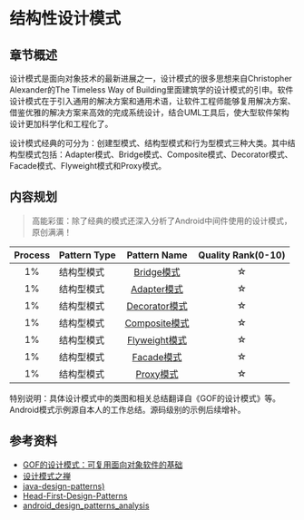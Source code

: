 # 结构性设计模式

## 章节概述

设计模式是面向对象技术的最新进展之一，设计模式的很多思想来自Christopher Alexander的The Timeless Way of Building里面建筑学的设计模式的引申。软件设计模式在于引入通用的解决方案和通用术语，让软件工程师能够复用解决方案、借鉴优雅的解决方案来高效的完成系统设计，结合UML工具后，使大型软件架构设计更加科学化和工程化了。

设计模式经典的可分为：创建型模式、结构型模式和行为型模式三种大类。其中结构型模式包括：Adapter模式、Bridge模式、Composite模式、Decorator模式、Facade模式、Flyweight模式和Proxy模式。

## 内容规划

> 高能彩蛋：除了经典的模式还深入分析了Android中间件使用的设计模式，原创满满！

| Process | Pattern Type | Pattern Name | Quality Rank\(0-10\) |  
| :---: | :--- | :---: | :---: |  
| 1% | 结构型模式 | [Bridge模式](pattern_bridge.md) | ☆ |  
| 1% | 结构型模式 | [Adapter模式](pattern_adapter.md) | ☆ |  
| 1% | 结构型模式 | [Decorator模式](pattern_decorator.md) | ☆ |  
| 1% | 结构型模式 | [Composite模式](pattern_composite.md) | ☆ |  
| 1% | 结构型模式 | [Flyweight模式](pattern_flyweight.md) | ☆ |  
| 1% | 结构型模式 | [Facade模式](pattern_facade.md)  | ☆ |  
| 1% | 结构型模式 | [Proxy模式](pattern_proxy.md) | ☆ |  

特别说明：具体设计模式中的类图和相关总结翻译自《GOF的设计模式》等。Android模式示例源自本人的工作总结。源码级别的示例后续增补。

## 参考资料

* [GOF的设计模式：可复用面向对象软件的基础](http://item.jd.com/10057319.html)
* [设计模式之禅](http://item.jd.com/11414555.html)
* [java-design-patterns)](https://github.com/iluwatar/java-design-patterns)
* [Head-First-Design-Patterns](https://github.com/bethrobson/Head-First-Design-Patterns)
* [android_design_patterns_analysis](https://github.com/simple-android-framework/android_design_patterns_analysis)